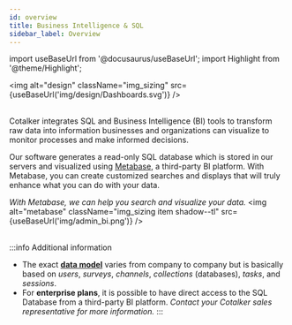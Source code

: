 ```yaml
---
id: overview
title: Business Intelligence & SQL
sidebar_label: Overview
---
```

import useBaseUrl from '@docusaurus/useBaseUrl'; 
import Highlight from '@theme/Highlight';

<img alt="design" className="img_sizing" src={useBaseUrl('img/design/Dashboards.svg')} />
<br/>
<br/>

Cotalker integrates SQL and Business Intelligence (BI) tools to transform raw data into information businesses and organizations can visualize to monitor processes and make informed decisions.

Our software generates a read-only SQL database which is stored in our servers and visualized using [Metabase](https://www.metabase.com/), a third-party BI platform. With Metabase, you can create customized searches and displays that will truly enhance what you can do with your data.

_With Metabase, we can help you search and visualize your data._
<img alt="metabase" className="img_sizing item shadow--tl" src={useBaseUrl('img/admin_bi.png')} />
<br/>
<br/>

:::info Additional information
- The exact [**data model**](model) varies from company to company but is basically based on _users_, _surveys_, _channels_,  _collections_ (databases), _tasks_, and _sessions_.
- For **enterprise plans**, it is possible to have direct access to the SQL Database from a third-party BI platform. _Contact your Cotalker sales representative for more information._
:::
